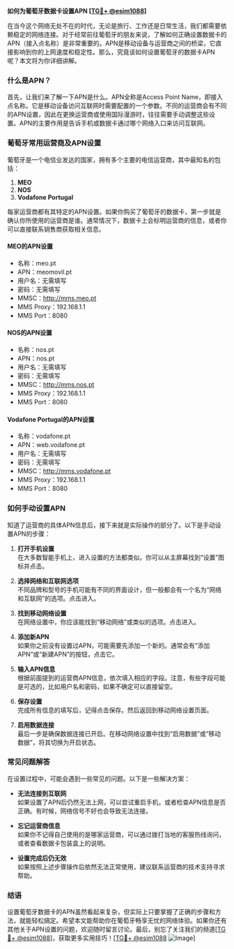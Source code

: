 **如何为葡萄牙数据卡设置APN [[TG💪+ @esim1088](https://t.me/s/esim1088)]**

在当今这个网络无处不在的时代，无论是旅行、工作还是日常生活，我们都需要依赖稳定的网络连接。对于经常前往葡萄牙的朋友来说，了解如何正确设置数据卡的APN（接入点名称）是非常重要的。APN是移动设备与运营商之间的桥梁，它直接影响到你的上网速度和稳定性。那么，究竟该如何设置葡萄牙的数据卡APN呢？本文将为你详细讲解。

### 什么是APN？

首先，让我们来了解一下APN是什么。APN全称是Access Point Name，即接入点名称。它是移动设备访问互联网时需要配置的一个参数。不同的运营商会有不同的APN设置，因此在更换运营商或使用国际漫游时，往往需要手动调整这些设置。APN的主要作用是告诉手机或数据卡通过哪个网络入口来访问互联网。

### 葡萄牙常用运营商及APN设置

葡萄牙是一个电信业发达的国家，拥有多个主要的电信运营商，其中最知名的包括：

1. **MEO**
2. **NOS**
3. **Vodafone Portugal**

每家运营商都有其特定的APN设置。如果你购买了葡萄牙的数据卡，第一步就是确认你所使用的运营商是谁。通常情况下，数据卡上会标明运营商的信息，或者你可以直接联系销售商获取相关信息。

#### MEO的APN设置
- 名称：meo.pt
- APN：meomovil.pt
- 用户名：无需填写
- 密码：无需填写
- MMSC：http://mms.meo.pt
- MMS Proxy：192.168.1.1
- MMS Port：8080

#### NOS的APN设置
- 名称：nos.pt
- APN：nos.pt
- 用户名：无需填写
- 密码：无需填写
- MMSC：http://mms.nos.pt
- MMS Proxy：192.168.1.1
- MMS Port：8080

#### Vodafone Portugal的APN设置
- 名称：vodafone.pt
- APN：web.vodafone.pt
- 用户名：无需填写
- 密码：无需填写
- MMSC：http://mms.vodafone.pt
- MMS Proxy：192.168.1.1
- MMS Port：8080

### 如何手动设置APN

知道了运营商的具体APN信息后，接下来就是实际操作的部分了。以下是手动设置APN的步骤：

1. **打开手机设置**  
   在大多数智能手机上，进入设置的方法都类似。你可以从主屏幕找到“设置”图标并点击。

2. **选择网络和互联网选项**  
   不同品牌和型号的手机可能有不同的界面设计，但一般都会有一个名为“网络和互联网”的选项。点击进入。

3. **找到移动网络设置**  
   在网络设置中，你应该能找到“移动网络”或类似的选项。点击进入。

4. **添加新APN**  
   如果你之前没有设置过APN，可能需要先添加一个新的。通常会有“添加APN”或“新建APN”的按钮，点击它。

5. **输入APN信息**  
   根据前面提到的运营商APN信息，依次填入相应的字段。注意，有些字段可能是可选的，比如用户名和密码，如果不确定可以直接留空。

6. **保存设置**  
   完成所有信息的填写后，记得点击保存。然后返回到移动网络设置页面。

7. **启用数据连接**  
   最后一步是确保数据连接已开启。在移动网络设置中找到“启用数据”或“移动数据”，将其切换为开启状态。

### 常见问题解答

在设置过程中，可能会遇到一些常见的问题。以下是一些解决方案：

- **无法连接到互联网**  
  如果设置了APN后仍然无法上网，可以尝试重启手机，或者检查APN信息是否正确。有时候，网络信号不好也会导致无法连接。

- **忘记运营商信息**  
  如果你不记得自己使用的是哪家运营商，可以通过拨打当地的客服热线询问，或者查看数据卡包装盒上的说明。

- **设置完成后仍无效**  
  如果按照上述步骤操作后依然无法正常使用，建议联系运营商的技术支持寻求帮助。

### 结语

设置葡萄牙数据卡的APN虽然看起来复杂，但实际上只要掌握了正确的步骤和方法，就能轻松搞定。希望本文能帮助你在葡萄牙畅享无忧的网络体验。如果你还有其他关于APN设置的问题，欢迎随时留言讨论。最后，别忘了关注我们的频道[[TG💪+ @esim1088](https://t.me/s/esim1088)]，获取更多实用技巧！[[TG💪+ @esim1088](https://t.me/s/esim1088) ![Image](https://i.postimg.cc/4NQfJmqS/Snipaste-2025-05-13-00-14-12.png)]